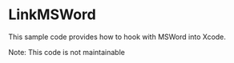 LinkMSWord
==========

This sample code provides how to hook with MSWord into Xcode.

Note: This code is not maintainable

